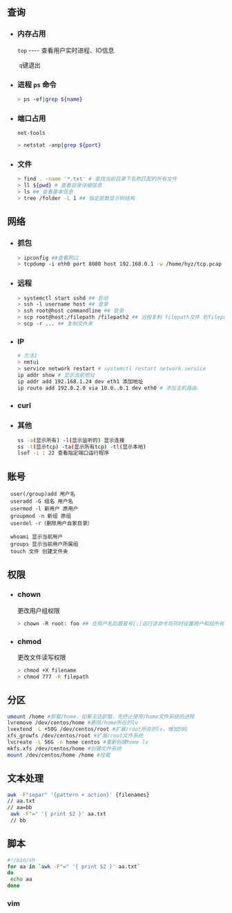 ## 查询

* ### 内存占用

  `top` ---- 查看用户实时进程、IO信息 

  ​			`q`键退出

* ### 进程 `ps` 命令

  ```bash
  > ps -ef|grep ${name}
  ```

* ### 端口占用
  `net-tools` 

  ```bash
  > netstat -anp|grep ${port}
  ```

* ### 文件

  ```bash
  > find . -name '*.txt' # 查找当前目录下名称匹配的所有文件
  > ll ${pwd} # 查看目录详细信息
  > ls ## 查看基本信息
  > tree /folder -L 1 ## 指定层数显示树结构
  ```

## 网络

* ### 抓包

  ``` bash
  > ipconfig ##查看网口
  > tcpdump -i eth0 port 8080 host 192.168.0.1 -w /home/hyz/tcp.pcap
  ```

  

* ### 远程

  ```bash
  > systemctl start sshd ## 启动
  > ssh -l username host ## 登录
  > ssh root@host commandline ## 登录
  > scp root@host:/filepath /filepath2 ## 远程复制 filepath文件 到filepath2目录下
  > scp -r ... ## 复制文件夹
  ```
  
* ### IP

  ```bash
  # 方法1
  > nmtui
  > service network restart # systemctl restart network.service
  ip addr show # 显示当前地址
  ip addr add 192.168.1.24 dev eth1 添加地址
  ip route add 192.0.2.0 via 10.0..0.1 dev eth0 # 添加主机路由
  ```

* ### curl

* ### 其他

  ```bash
  ss -a(显示所有) -l(显示监听的) 显示连接
  ss -t(显示tcp) -ta(显示所有tcp) -tl(显示本地)
  lsof -i : 22 查看指定端口运行程序
  ```

  

  

## 账号

```bash'
 user(/group)add 用户名
 useradd -G 组名 用户名
 usermod -l 新用户 原用户
 groupmod -n 新组 原组
 userdel -r（删除用户自家目录）
 
 whoami 显示当前用户
 groups 显示当前用户所属组
 touch 文件 创建文件夹
```



## 权限

* ### chown

  更改用户组权限
  
  ``` bash
  > chown -R root: foo ## 在用户名后跟冒号[:]运行该命令将同时设置用户和组所有权。
  ```

* ### chmod

  更改文件读写权限

  ``` bash
  > chmod +X filename 
  > chmod 777 -R filepath
  ```

  

## 分区

```bash
umount /home #卸载/home，如果无法卸载，先终止使用/home文件系统的进程
lvremove /dev/centos/home #删除/home所在的lv
lvextend -L +50G /dev/centos/root #扩展/root所在的lv，增加50G
xfs_growfs /dev/centos/root #扩展/root文件系统
lvcreate -L 56G -n home centos #重新创建home lv
mkfs.xfs /dev/centos/home #创建文件系统
mount /dev/centos/home /home #挂载
```

[Linux 更改root与home分区大小的方法]: https://blog.csdn.net/qq_45664055/article/details/105366249

## 文本处理

```bash
awk -F"separ" '{pattern + action}' {filenames}
// aa.txt
// aa=bb
 awk -F"=" '{ print $2 }' aa.txt
 // bb


```

## 脚本

```bash
#!/bin/sh
for aa in `awk -F"=" '{ print $2 }' aa.txt`
do
 echo aa
done
```

### vim

